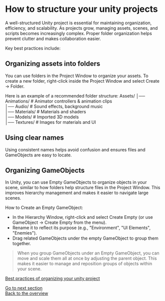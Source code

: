 # How to structure your unity projects

A well-structured Unity project is essential for maintaining organization, efficiency, and scalability. As projects grow, managing assets, scenes, and scripts becomes increasingly complex. Proper folder organization helps prevent clutter and makes collaboration easier.

Key best practices include:
## Organizing assets into folders 
You can use folders in the Project Window to organize your assets. To create a new folder, right-click inside the Project Window and select Create -> Folder.

Here is an example of a recommended folder structure: 
Assets/
│── Animations/         # Animator controllers & animation clips  
│── Audio/              # Sound effects, background music  
│── Materials/          # Materials and shaders  
│── Models/             # Imported 3D models  
│── Textures/           # Images for materials and UI  

## Using clear names
Using consistent names helps avoid confusion and ensures files and GameObjects are easy to locate.

## Organizing GameObjects
In Unity, you can use Empty GameObjects to organize objects in your scene, similar to how folders help structure files in the Project Window. This improves hierarchy management and makes it easier to navigate large scenes.

How to Create an Empty GameObject:
- In the Hierarchy Window, right-click and select Create Empty (or use GameObject → Create Empty from the menu).
- Rename it to reflect its purpose (e.g., "Environment", "UI Elements", "Enemies").
- Drag related GameObjects under the empty GameObject to group them together.

> When you group GameObjects under an Empty GameObject, you can move and scale them all at once by adjusting the parent object. This makes it easier to manage and reposition groups of objects within your scene.

[Best practices of organizing your unity project](https://unity.com/how-to/organizing-your-project)

[Go to next section](1_3DObjectsBasics.md)\
[Back to the overview](readme.md)